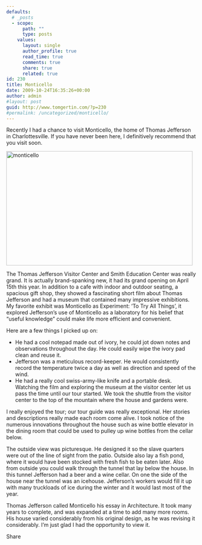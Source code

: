 ```yaml
---
defaults:
  # _posts
  - scope:
      path: ""
      type: posts
    values:
      layout: single
      author_profile: true
      read_time: true
      comments: true
      share: true
      related: true
id: 230
title: Monticello
date: 2009-10-24T16:35:26+00:00
author: admin
#layout: post
guid: http://www.tomgertin.com/?p=230
#permalink: /uncategorized/monticello/
---
```

Recently I had a chance to visit Monticello, the home of Thomas Jefferson in Charlottesville. If you have never been here, I definitively recommend that you visit soon.

[<img class="alignnone size-full wp-image-231" title="monticello" src="http://www.tomgertin.com/blog/wp-content/uploads/2009/10/monticello.png" alt="monticello" width="494" height="303" />](http://www.tomgertin.com/blog/wp-content/uploads/2009/10/monticello.png)

The Thomas Jefferson Visitor Center and Smith Education Center was really grand. It is actually brand-spanking new, it had its grand opening on April 15th this year. In addition to a cafe with indoor and outdoor seating, a spacious gift shop, they showed a fascinating short film about Thomas Jefferson and had a museum that contained many impressive exhibitions. My favorite exhibit was Monticello as Experiment: ‘To Try All Things’, it explored Jefferson’s use of Monticello as a laboratory for his belief that “useful knowledge” could make life more efficient and convenient.

Here are a few things I picked up on:

  * He had a cool notepad made out of ivory, he could jot down notes and observations throughout the day. He could easily wipe the ivory pad clean and reuse it.
  * Jefferson was a meticulous record-keeper. He would consistently record the temperature twice a day as well as direction and speed of the wind.
  * He had a really cool swiss-army-like knife and a portable desk.
Watching the film and exploring the museum at the visitor center let us pass the time until our tour started. We took the shuttle from the visitor center to the top of the mountain where the house and gardens were.

I really enjoyed the tour; our tour guide was really exceptional. Her stories and descriptions really made each room come alive. I took notice of the numerous innovations throughout the house such as wine bottle elevator in the dining room that could be used to pulley up wine bottles from the cellar below.

The outside view was picturesque. He designed it so the slave quarters were out of the line of sight from the patio. Outside also lay a fish pond, where it would have been stocked with fresh fish to be eaten later. Also from outside you could walk through the tunnel that lay below the house. In this tunnel Jefferson had a beer and a wine cellar. On one the side of the house near the tunnel was an icehouse. Jefferson’s workers would fill it up with many truckloads of ice during the winter and it would last most of the year.

Thomas Jefferson called Monticello his essay in Architecture. It took many years to complete, and was expanded at a time to add many more rooms. His house varied considerably from his original design, as he was revising it considerably. I’m just glad I had the opportunity to view it.

<div class="addtoany_share_save_container addtoany_content_bottom">
  <div class="a2a_kit a2a_kit_size_32 addtoany_list a2a_target" id="wpa2a_51">
    <a class="a2a_dd addtoany_share_save" href="https://www.addtoany.com/share_save"><img src="http://www.tomgertin.com/blog/wp-content/plugins/add-to-any/share_save_171_16.png" width="171" height="16" alt="Share" /></a>
  </div>
</div>